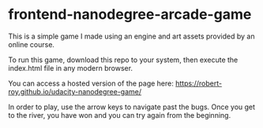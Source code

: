 frontend-nanodegree-arcade-game
===============================

This is a simple game I made using an engine and art assets provided by an online course.

To run this game, download this repo to your system, then execute the index.html file in any modern browser.

You can access a hosted version of the page here: https://robert-roy.github.io/udacity-nanodegree-game/

In order to play, use the arrow keys to navigate past the bugs. Once you get to the river, you have won and you can try again from the beginning.
